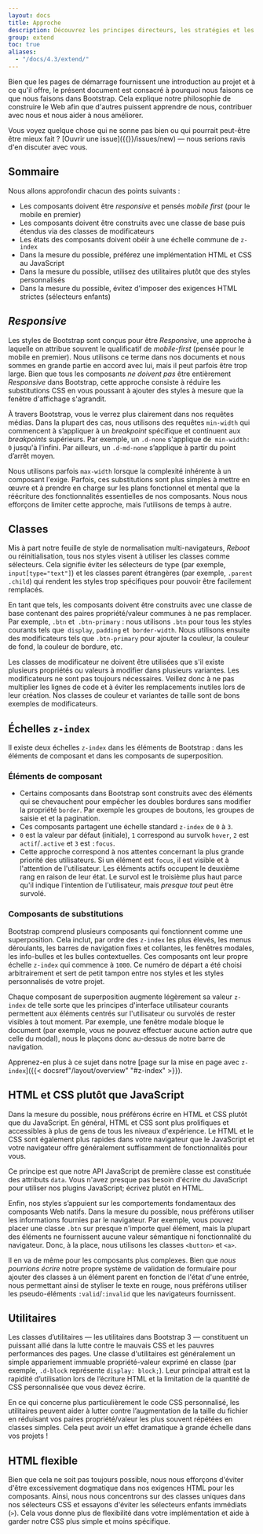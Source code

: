 ```yaml
---
layout: docs
title: Approche
description: Découvrez les principes directeurs, les stratégies et les techniques utilisés pour créer et gérer Bootstrap afin que vous puissiez plus facilement le personnaliser et l'étendre vous-même.
group: extend
toc: true
aliases:
  - "/docs/4.3/extend/"
---
```


Bien que les pages de démarrage fournissent une introduction au projet et à ce qu'il offre, le présent document est consacré à pourquoi nous faisons ce que nous faisons dans Bootstrap. Cela explique notre philosophie de construire le Web afin que d'autres puissent apprendre de nous, contribuer avec nous et nous aider à nous améliorer.

Vous voyez quelque chose qui ne sonne pas bien ou qui pourrait peut-être être mieux fait ? [Ouvrir une issue]({{<param repo>}}/issues/new)
— nous serions ravis d'en discuter avec vous.

## Sommaire

Nous allons approfondir chacun des points suivants :

- Les composants doivent être _responsive_ et pensés _mobile first_ (pour le mobile en premier)
- Les composants doivent être construits avec une classe de base puis étendus via des classes de modificateurs
- Les états des composants doivent obéir à une échelle commune de `z-index`
- Dans la mesure du possible, préférez une implémentation HTML et CSS au JavaScript
- Dans la mesure du possible, utilisez des utilitaires plutôt que des styles personnalisés
- Dans la mesure du possible, évitez d'imposer des exigences HTML strictes (sélecteurs enfants)

## _Responsive_

Les styles de Bootstrap sont conçus pour être _Responsive_, une approche à laquelle on attribue souvent le qualificatif de _mobile-first_ (pensée pour le mobile en premier). Nous utilisons ce terme dans nos documents et nous sommes en grande partie en accord avec lui, mais il peut parfois être trop large. Bien que tous les composants _ne doivent pas_ être entièrement _Responsive_ dans Bootstrap, cette approche consiste à réduire les substitutions CSS en vous poussant à ajouter des styles à mesure que la fenêtre d'affichage s'agrandit.

À travers Bootstrap, vous le verrez plus clairement dans nos requêtes médias. Dans la plupart des cas, nous utilisons des requêtes `min-width` qui commencent à s’appliquer à un _breakpoint_ spécifique et continuent aux _breakpoints_ supérieurs. Par exemple, un `.d-none` s'applique de` min-width: 0` jusqu'à l'infini. Par ailleurs, un `.d-md-none` s’applique à partir du point d’arrêt moyen.

Nous utilisons parfois `max-width` lorsque la complexité inhérente à un composant l'exige. Parfois, ces substitutions sont plus simples à mettre en œuvre et à prendre en charge sur les plans fonctionnel et mental que la réécriture des fonctionnalités essentielles de nos composants. Nous nous efforçons de limiter cette approche, mais l’utilisons de temps à autre.

## Classes

Mis à part notre feuille de style de normalisation multi-navigateurs, _Reboot_ ou réinitialisation, tous nos styles visent à utiliser les classes comme sélecteurs. Cela signifie éviter les sélecteurs de type (par exemple, `input[type="text"]`) et les classes parent étrangères (par exemple, `.parent .child`) qui rendent les styles trop spécifiques pour pouvoir être facilement remplacés.

En tant que tels, les composants doivent être construits avec une classe de base contenant des paires propriété/valeur communes à ne pas remplacer. Par exemple, `.btn` et` .btn-primary` : nous utilisons `.btn` pour tous les styles courants tels que` display`, `padding` et` border-width`. Nous utilisons ensuite des modificateurs tels que `.btn-primary` pour ajouter la couleur, la couleur de fond, la couleur de bordure, etc.

Les classes de modificateur ne doivent être utilisées que s'il existe plusieurs propriétés ou valeurs à modifier dans plusieurs variantes. Les modificateurs ne sont pas toujours nécessaires. Veillez donc à ne pas multiplier les lignes de code et à éviter les remplacements inutiles lors de leur création. Nos classes de couleur et variantes de taille sont de bons exemples de modificateurs.

## Échelles `z-index`

Il existe deux échelles `z-index` dans les éléments de Bootstrap : dans les éléments de composant et dans les composants de superposition.

### Éléments de composant

- Certains composants dans Bootstrap sont construits avec des éléments qui se chevauchent pour empêcher les doubles bordures sans modifier la propriété `border`. Par exemple les groupes de boutons, les groupes de saisie et et la pagination.
- Ces composants partagent une échelle standard `z-index` de `0` à `3`.
- `0` est la valeur par défaut (initiale), `1` correspond au survolk `hover`, `2` est `actif`/`.active` et `3` est `:focus`.
- Cette approche correspond à nos attentes concernant la plus grande priorité des utilisateurs. Si un élément est `focus`, il est visible et à l'attention de l'utilisateur. Les éléments actifs occupent le deuxième rang en raison de leur état. Le survol est le troisième plus haut parce qu'il indique l'intention de l'utilisateur, mais _presque tout_ peut être survolé.

### Composants de substitutions

Bootstrap comprend plusieurs composants qui fonctionnent comme une superposition. Cela inclut, par ordre des `z-index` les plus élevés, les menus déroulants, les barres de navigation fixes et collantes, les fenêtres modales, les info-bulles et les bulles contextuelles. Ces composants ont leur propre échelle `z-index` qui commence à `1000`. Ce numéro de départ a été choisi arbitrairement et sert de petit tampon entre nos styles et les styles personnalisés de votre projet.

Chaque composant de superposition augmente légèrement sa valeur `z-index` de telle sorte que les principes d'interface utilisateur courants permettent aux éléments centrés sur l'utilisateur ou survolés de rester visibles à tout moment. Par exemple, une fenêtre modale bloque le document (par exemple, vous ne pouvez effectuer aucune action autre que celle du modal), nous le plaçons donc au-dessus de notre barre de navigation.

Apprenez-en plus à ce sujet dans notre [page sur la mise en page avec `z-index`]({{< docsref"/layout/overview" "#z-index" >}}).

## HTML et CSS plutôt que JavaScript

Dans la mesure du possible, nous préférons écrire en HTML et CSS plutôt que du JavaScript. En général, HTML et CSS sont plus prolifiques et accessibles à plus de gens de tous les niveaux d'expérience. Le HTML et le CSS sont également plus rapides dans votre navigateur que le JavaScript et votre navigateur offre généralement suffisamment de fonctionnalités pour vous.

Ce principe est que notre API JavaScript de première classe est constituée des attributs `data`. Vous n'avez presque pas besoin d'écrire du JavaScript pour utiliser nos plugins JavaScript; écrivez plutôt en HTML.

Enfin, nos styles s’appuient sur les comportements fondamentaux des composants Web natifs. Dans la mesure du possible, nous préférons utiliser les informations fournies par le navigateur. Par exemple, vous pouvez placer une classe `.btn` sur presque n'importe quel élément, mais la plupart des éléments ne fournissent aucune valeur sémantique ni fonctionnalité du navigateur. Donc, à la place, nous utilisons les classes `<button>` et `<a>`.

Il en va de même pour les composants plus complexes. Bien que _nous pourrions écrire_ notre propre système de validation de formulaire pour ajouter des classes à un élément parent en fonction de l'état d'une entrée, nous permettant ainsi de styliser le texte en rouge, nous préférons utiliser les pseudo-éléments `:valid`/`:invalid` que les navigateurs fournissent.

## Utilitaires

Les classes d’utilitaires — les utilitaires dans Bootstrap 3 — constituent un puissant allié dans la lutte contre le mauvais CSS et les pauvres performances des pages. Une classe d'utilitaires est généralement un simple appariement immuable propriété-valeur exprimé en classe (par exemple, `.d-block` représente `display: block;`). Leur principal attrait est la rapidité d’utilisation lors de l’écriture HTML et la limitation de la quantité de CSS personnalisée que vous devez écrire.

En ce qui concerne plus particulièrement le code CSS personnalisé, les utilitaires peuvent aider à lutter contre l’augmentation de la taille du fichier en réduisant vos paires propriété/valeur les plus souvent répétées en classes simples. Cela peut avoir un effet dramatique à grande échelle dans vos projets !

## HTML flexible

Bien que cela ne soit pas toujours possible, nous nous efforçons d'éviter d'être excessivement dogmatique dans nos exigences HTML pour les composants. Ainsi, nous nous concentrons sur des classes uniques dans nos sélecteurs CSS et essayons d'éviter les sélecteurs enfants immédiats (`>`). Cela vous donne plus de flexibilité dans votre implémentation et aide à garder notre CSS plus simple et moins spécifique.
